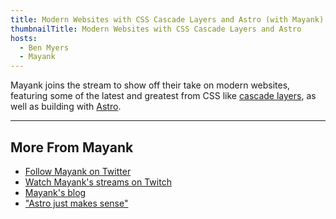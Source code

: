 ```yaml
---
title: Modern Websites with CSS Cascade Layers and Astro (with Mayank)
thumbnailTitle: Modern Websites with CSS Cascade Layers and Astro
hosts:
  - Ben Myers
  - Mayank
---
```


Mayank joins the stream to show off their take on modern websites, featuring some of the latest and greatest from CSS like [cascade layers](https://css-tricks.com/css-cascade-layers/), as well as building with [Astro](https://astro.build).

---

## More From Mayank

- [Follow Mayank on Twitter](https://twitter.com/m_yxnk)
- [Watch Mayank's streams on Twitch](https://twitch.tv/mayank_dev)
- [Mayank's blog](https://blog.mayank.co/)
- ["Astro just makes sense"](https://blog.mayank.co/astro-just-makes-sense)